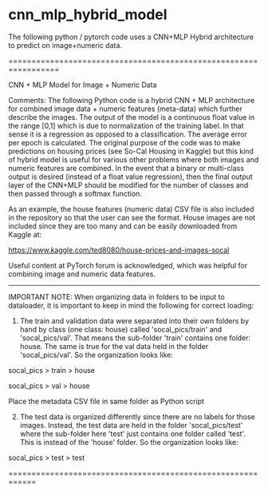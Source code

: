 # cnn_mlp_hybrid_model
The following python / pytorch code uses a CNN+MLP Hybrid architecture to predict on image+numeric data.

=================================================================

CNN + MLP Model for Image + Numeric Data 


Comments:
The following Python code is a hybrid CNN + MLP architecture for combined 
image data + numeric features (meta-data) which further describe the images.
The output of the model is a continuous float value in the range [0,1] which
is due to normalization of the training label. In that sense it is a regression
as opposed to a classification. The average error per epoch is calculated.
The original purpose of the code was to make predictions on housing prices 
(see So-Cal Housing in Kaggle) but this kind of hybrid model is useful 
for various other problems where both images and numeric features are 
combined. In the event that a binary or multi-class output is desired 
(instead of a float value regression), then the final output layer of 
the CNN+MLP should be modified for the number of classes and then passed
through a softmax function.

As an example, the house features (numeric data) CSV file is also included
in the repository so that the user can see the format. House images are not
included since they are too many and can be easily downloaded from Kaggle at:

https://www.kaggle.com/ted8080/house-prices-and-images-socal

Useful content at PyTorch forum is acknowledged, which was helpful for 
combining image and numeric data features. 

----------------------------------------------------------

IMPORTANT NOTE:
When organizing data in folders to be input to dataloader, 
it is important to keep in mind the following for correct loading:

1) The train and validation data were separated into their own folders by hand by 
class (one class: house) called 'socal_pics/train' and 
'socal_pics/val'. That means the sub-folder 'train' 
contains one folder: house. The same is true for the val data 
held in the folder 'socal_pics/val'. So the organization looks like:

socal_pics > train > house

socal_pics > val > house

Place the metadata CSV file in same folder as Python script

2) The test data is organized differently since there are no labels 
for those images. Instead, the test data are held in the folder 
'socal_pics/test' where the sub-folder here 'test' 
just contains one folder called 'test'. This is instead of the 'house' 
folder. So the organization looks like:

socal_pics > test > test

============================================================
